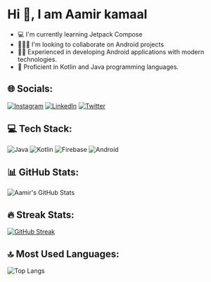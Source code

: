 # Hi 👋, I am Aamir kamaal

- 💻 I'm currently learning Jetpack Compose
- 🧑‍🤝‍🧑 I'm looking to collaborate on Android projects
- 👨‍💻 Experienced in developing Android applications with modern technologies.
- 📱 Proficient in Kotlin and Java programming languages.

  
## 🌐 Socials:
[![Instagram](https://img.shields.io/badge/Instagram-%23E4405F.svg?style=for-the-badge&logo=instagram&logoColor=white)](https://www.instagram.com/aamirkamaal/)
[![LinkedIn](https://img.shields.io/badge/LinkedIn-%230077B5.svg?style=for-the-badge&logo=linkedin&logoColor=white)](https://www.linkedin.com/in/aamir-kamaal-406869209/)
[![Twitter](https://img.shields.io/badge/Twitter-%231DA1F2.svg?style=for-the-badge&logo=twitter&logoColor=white)](https://x.com/Aamir_kamaal_)


## 💻 Tech Stack:
![Java](https://img.shields.io/badge/Java-ED8B00?style=for-the-badge&logo=java&logoColor=white)
![Kotlin](https://img.shields.io/badge/Kotlin-0095D5?style=for-the-badge&logo=kotlin&logoColor=white)
![Firebase](https://img.shields.io/badge/firebase-ffca28?style=for-the-badge&logo=firebase&logoColor=black)
![Android](https://img.shields.io/badge/Android-3DDC84?style=for-the-badge&logo=android&logoColor=white)

## 📊 GitHub Stats:
![Aamir's GitHub Stats](https://github-readme-stats.vercel.app/api?username=aamirkamaal&show_icons=true&theme=default)

## 🔥 Streak Stats:
[![GitHub Streak](https://streak-stats.demolab.com?user=aamirkamaal&theme=light&hide_border=true)](https://git.io/streak-stats)


## 🔝 Most Used Languages:
![Top Langs](https://github-readme-stats.vercel.app/api/top-langs/?username=aamirkamaal&layout=compact&theme=default)

